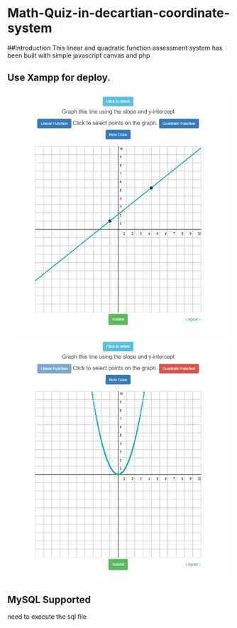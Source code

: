 # Math-Quiz-in-decartian-coordinate-system

##Introduction
  This linear and quadratic function assessment system has been built with simple javascript canvas and php
  
## Use Xampp for deploy.
![Sticky Note Preview](https://github.com/ClickHere0521/Math-Quiz-in-decartian-coordinate-system/blob/main/mathquiz1.jpg)
![Sticky Note Preview](https://github.com/ClickHere0521/Math-Quiz-in-decartian-coordinate-system/blob/main/mathquiz2.jpg)

## MySQL Supported
need to execute the sql file
